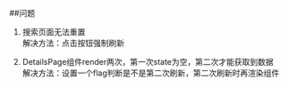 ##问题
1. 搜索页面无法重置  
  解决方法：点击按钮强制刷新

2. DetailsPage组件render两次，第一次state为空，第二次才能获取到数据  
  解决方法：设置一个flag判断是不是第二次刷新，第二次刷新时再渲染组件
